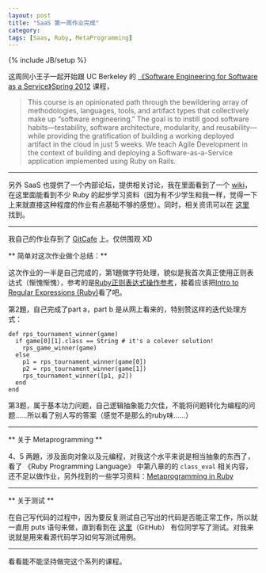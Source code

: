 ```yaml
---
layout: post
title: "SaaS 第一周作业完成"
category: 
tags: [Saas, Ruby, MetaProgramming]
---
```

{% include JB/setup %}

这周同小王子一起开始跟 UC Berkeley 的 [《Software Engineering for Software as a Service》Spring 2012](www.coursera.org/saas/ "SaaS") 课程，

> This course is an opinionated path through the bewildering array of methodologies, languages, tools, and artifact types that collectively make up “software engineering.” The goal is to instill good software habits—testability, software architecture, modularity, and reusability—while providing the gratification of building a working deployed artifact in the cloud in just 5 weeks. We teach Agile Development in the context of building and deploying a Software-as-a-Service application implemented using Ruby on Rails.

----
另外 SaaS 也提供了一个内部论坛，提供相关讨论，我在里面看到了一个 [wiki](http://www.aiqus.com/wiki/Software_Engineering_for_Software_as_a_Service)，在这里面能看到不少 Ruby 的起步学习资料（因为有不少学生和我一样，觉得一下上来就直接这种程度的作业有点基础不够的感觉）。同时，相关资讯可以在 [这里](http://www.aiqus.com/tags/%23saas/) 找到。

----
我自己的作业存到了 [GitCafe](http://gitcafe.com/oppih/SaaS_hw) 上。仅供围观 XD

** 简单对这次作业做个总结：**

这次作业的一半是自己完成的，第1題做字符处理，貌似是我首次真正使用正则表达式（惭愧惭愧），参考的是[Ruby正则表达式操作参考](http://qianjigui.iteye.com/blog/1390067)，接着应该把[Intro to Regular Expressions (Ruby)](http://jimmy-li.net/blog/programming/hello-world/)看了吧。

第2題，自己完成了part a，part b 是从网上看来的，特别赞这样的迭代处理方式：

    def rps_tournament_winner(game)
      if game[0][1].class == String # it's a colever solution!
        rps_game_winner(game)
      else
        p1 = rps_tournament_winner(game[0])
        p2 = rps_tournament_winner(game[1])
        rps_tournament_winner([p1, p2])
      end
    end

第3题，属于基本功力问题，自己逻辑抽象能力欠佳，不能将问题转化为编程的问题……所以看了别人写的答案（感觉不是那么的ruby味……）

----
** 关于 Metaprogramming **

4、5 两題，涉及面向对象以及元编程，对我这个水平来说是相当抽象的东西了，看了 《Ruby Programming Language》 中第八章的的 `class_eval` 相关内容，还不足以做作业，另外找到的一些学习资料：[Metaprogramming in Ruby](http://ruby-metaprogramming.rubylearning.com/html/ruby_metaprogramming_3.html) 

----
** 关于测试 **

在自己写代码的过程中，因为要反复测试自己写出的代码是否能正常工作，所以就一直用 puts 语句来做，直到看到在 [这里](https://github.com/tapichu/saas-class)（GitHub） 有位同学写了测试。对我来说就是用来看源代码学习如何写测试用例。

----
看看能不能坚持做完这个系列的课程。